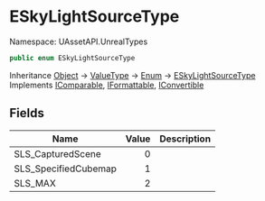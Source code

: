 # ESkyLightSourceType

Namespace: UAssetAPI.UnrealTypes

```csharp
public enum ESkyLightSourceType
```

Inheritance [Object](https://docs.microsoft.com/en-us/dotnet/api/system.object) → [ValueType](https://docs.microsoft.com/en-us/dotnet/api/system.valuetype) → [Enum](https://docs.microsoft.com/en-us/dotnet/api/system.enum) → [ESkyLightSourceType](./uassetapi.unrealtypes.eskylightsourcetype.md)<br>
Implements [IComparable](https://docs.microsoft.com/en-us/dotnet/api/system.icomparable), [IFormattable](https://docs.microsoft.com/en-us/dotnet/api/system.iformattable), [IConvertible](https://docs.microsoft.com/en-us/dotnet/api/system.iconvertible)

## Fields

| Name | Value | Description |
| --- | --: | --- |
| SLS_CapturedScene | 0 |  |
| SLS_SpecifiedCubemap | 1 |  |
| SLS_MAX | 2 |  |
